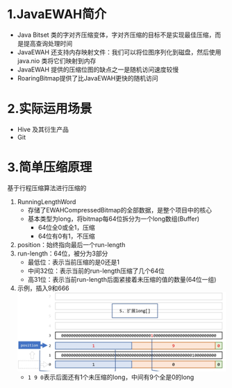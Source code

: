 # 1.JavaEWAH简介
- Java Bitset 类的字对齐压缩变体，字对齐压缩的目标不是实现最佳压缩，而是提高查询处理时间
- JavaEWAH 还支持内存映射文件：我们可以将位图序列化到磁盘，然后使用 java.nio 类将它们映射到内存
- JavaEWAH 提供的压缩位图的缺点之一是随机访问速度较慢
- RoaringBitmap提供了比JavaEWAH更快的随机访问

# 2.实际运用场景
- Hive 及其衍生产品
- Git

# 3.简单压缩原理
基于行程压缩算法进行压缩的
1. RunningLengthWord
    - 存储了EWAHCompressedBitmap的全部数据，是整个项目中的核心
    - 基本类型为long，将bitmap每64位拆分为一个long数组(Buffer)
        - 64位全0或全1，压缩
        - 64位有0有1，不压缩
2. position：始终指向最后一个run-length
3. run-length：64位，被分为3部分
   - 最低位：表示当前压缩的是0还是1
   - 中间32位：表示当前的run-length压缩了几个64位
   - 高31位：表示当前run-length后面紧接着未压缩的值的数量(64位一组)
4. 示例，插入9和666
![](./img/插入9和666.jpg)
    - `1 9 0`表示后面还有1个未压缩的long，中间有9个全是0的long